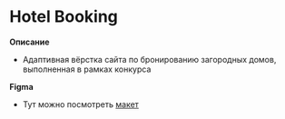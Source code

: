 # Hotel Booking

**Описание**

* Адаптивная вёрстка сайта по бронированию загородных домов, выполненная в рамках конкурса

**Figma**

* Тут можно посмотреть [макет](https://www.figma.com/file/fUtEsAUkM11D4VyV5xnivB/HotelBooking?node-id=0%3A1)

